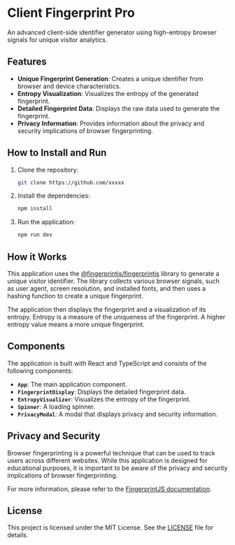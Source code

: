 # Client Fingerprint Pro

An advanced client-side identifier generator using high-entropy browser signals for unique visitor analytics.

## Features

*   **Unique Fingerprint Generation**: Creates a unique identifier from browser and device characteristics.
*   **Entropy Visualization**: Visualizes the entropy of the generated fingerprint.
*   **Detailed Fingerprint Data**: Displays the raw data used to generate the fingerprint.
*   **Privacy Information**: Provides information about the privacy and security implications of browser fingerprinting.

## How to Install and Run

1.  Clone the repository:
    ```bash
    git clone https://github.com/xxxxx
    ```
2.  Install the dependencies:
    ```bash
    npm install
    ```
3.  Run the application:
    ```bash
    npm run dev
    ```

## How it Works

This application uses the [@fingerprintjs/fingerprintjs](https://github.com/fingerprintjs/fingerprintjs) library to generate a unique visitor identifier. The library collects various browser signals, such as user agent, screen resolution, and installed fonts, and then uses a hashing function to create a unique fingerprint.

The application then displays the fingerprint and a visualization of its entropy. Entropy is a measure of the uniqueness of the fingerprint. A higher entropy value means a more unique fingerprint.

## Components

The application is built with React and TypeScript and consists of the following components:

*   **`App`**: The main application component.
*   **`FingerprintDisplay`**: Displays the detailed fingerprint data.
*   **`EntropyVisualizer`**: Visualizes the entropy of the fingerprint.
*   **`Spinner`**: A loading spinner.
*   **`PrivacyModal`**: A modal that displays privacy and security information.

## Privacy and Security

Browser fingerprinting is a powerful technique that can be used to track users across different websites. While this application is designed for educational purposes, it is important to be aware of the privacy and security implications of browser fingerprinting.

For more information, please refer to the [FingerprintJS documentation](https://dev.fingerprint.com/docs).

## License

This project is licensed under the MIT License. See the [LICENSE](LICENSE) file for details.
